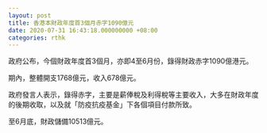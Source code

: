 ```yaml
---
layout: post
title: 香港本財政年度首3個月赤字1090億元
date: 2020-07-31 16:43:18.000000000 +08:00
categories: rthk
---
```


政府公布，今個財政年度首3個月，亦即4至6月份，錄得財政赤字1090億港元。

期內，整體開支1768億元，收入678億元。

政府發言人表示，錄得赤字，主要是薪俸稅及利得稅等主要收入，大多在財政年度的後期收取，以及就「防疫抗疫基金」下各個項目付款所致。

至6月底，財政儲備10513億元。
